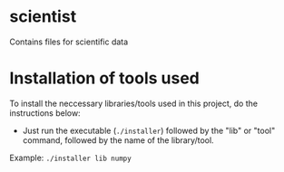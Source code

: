 # scientist
Contains files for scientific data

# Installation of tools used

To install the neccessary libraries/tools used in this project, do the instructions below:
- Just run the executable (`./installer`) followed by the "lib" or "tool" command, followed by the name of the library/tool. 

Example: `./installer lib numpy`
